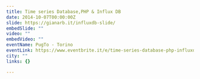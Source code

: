 ```yaml
---
title: Time series Database,PHP & Influx DB
date: 2014-10-07T00:00:00Z
slide: https://gianarb.it/influxdb-slide/
embedSlide: ""
video: ""
embedVideo: ""
eventName: PugTo - Torino
eventLink: https://www.eventbrite.it/e/time-series-database-php-influxdb-tickets-7333632091
city: ""
links: {}

---
```

